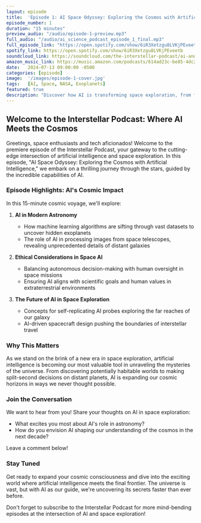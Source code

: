 ```yaml
---
layout: episode
title:  'Episode 1: AI Space Odyssey: Exploring the Cosmos with Artificial Intelligence'
episode_number: 1
duration: "15 minutes"
preview_audio: "/audio/episode-1-preview.mp3"
full_audio: "/audio/ai_science_podcast_episode_1_final.mp3"
full_episode_link: "https://open.spotify.com/show/6iR3Xetzgu8LVKjPEveetb"
spotify_link: https://open.spotify.com/show/6iR3Xetzgu8LVKjPEveetb
soundcloud_link: https://soundcloud.com/the-interstellar-podcast/ai-and-science-podcast?si=978d23eacb6f4fe99368617e5a0a37b0&utm_source=clipboard&utm_medium=text&utm_campaign=social_sharing
amazon_music_link: https://music.amazon.com/podcasts/614ad23c-be85-4dc2-b07b-510266723045/episodes/449d2331-cf15-43c3-8522-c3bb1b7550a5/the-ai-and-science-podcast-ai-space-odyssey-exploring-the-cosmos-with-artificial-intelligence
date:   2024-07-13 09:00:00 -0500
categories: [episode]
image:  '/images/episode-1-cover.jpg'
tags:   [AI, Space, NASA, Exoplanets]
featured: true
description: "Discover how AI is transforming space exploration, from finding exoplanets to powering Mars rovers. Explore the future of cosmic discovery and the ethical challenges of AI in space."
---
```


## Welcome to the Interstellar Podcast: Where AI Meets the Cosmos

Greetings, space enthusiasts and tech aficionados! Welcome to the premiere episode of the Interstellar Podcast, your gateway to the cutting-edge intersection of artificial intelligence and space exploration. In this episode, "AI Space Odyssey: Exploring the Cosmos with Artificial Intelligence," we embark on a thrilling journey through the stars, guided by the incredible capabilities of AI.

### Episode Highlights: AI's Cosmic Impact

In this 15-minute cosmic voyage, we'll explore:

1. **AI in Modern Astronomy**
   - How machine learning algorithms are sifting through vast datasets to uncover hidden exoplanets
   - The role of AI in processing images from space telescopes, revealing unprecedented details of distant galaxies
2. **Ethical Considerations in Space AI**
   - Balancing autonomous decision-making with human oversight in space missions
   - Ensuring AI aligns with scientific goals and human values in extraterrestrial environments

3. **The Future of AI in Space Exploration**
   - Concepts for self-replicating AI probes exploring the far reaches of our galaxy
   - AI-driven spacecraft design pushing the boundaries of interstellar travel

### Why This Matters

As we stand on the brink of a new era in space exploration, artificial intelligence is becoming our most valuable tool in unraveling the mysteries of the universe. From discovering potentially habitable worlds to making split-second decisions on distant planets, AI is expanding our cosmic horizons in ways we never thought possible.

### Join the Conversation

We want to hear from you! Share your thoughts on AI in space exploration:
- What excites you most about AI's role in astronomy?
- How do you envision AI shaping our understanding of the cosmos in the next decade?

Leave a comment below!

### Stay Tuned

Get ready to expand your cosmic consciousness and dive into the exciting world where artificial intelligence meets the final frontier. The universe is vast, but with AI as our guide, we're uncovering its secrets faster than ever before.

Don't forget to subscribe to the Interstellar Podcast for more mind-bending episodes at the intersection of AI and space exploration!
